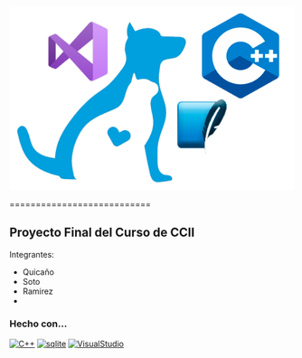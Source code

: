 ![Vet logo](https://raw.githubusercontent.com/gaco123/Proyecto_Final_CCII/master/Extras/logo.png)

===========================

Proyecto Final del Curso de CCII
-------------
Integrantes:

* Quicaño
* Soto
* Ramirez
*
### Hecho con...

<p align="left">
<a href="https://docs.microsoft.com/en-us/cpp/?view=msvc-170" target="_blank" rel="noreferrer"><img src="https://raw.githubusercontent.com/danielcranney/readme-generator/main/public/icons/skills/cplusplus-colored.svg" width="36" height="36" alt="C++" /></a>
<a href="https://www.sqlite.org/index.html" target="_blank" rel="noreferrer"><img src="https://www.vectorlogo.zone/logos/sqlite/sqlite-icon.svg" width="36" height="36" alt="sqlite" /></a>
<a href="https://es.wikipedia.org/wiki/Microsoft_Visual_Studio" target="_blank" rel="noreferrer"><img src="https://upload.wikimedia.org/wikipedia/commons/thumb/5/59/Visual_Studio_Icon_2019.svg/768px-Visual_Studio_Icon_2019.svg.png?20210214224138" width="36" height="36" alt="VisualStudio" /></a>
</p>